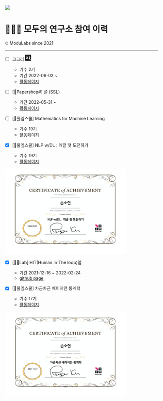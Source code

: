 <img src="/images/모두의연구소_01.png" width="400">

# 👩🏻‍💻 모두의 연구소 참여 이력

⏱ ModuLabs since 2021

----------------------------------------------

- [ ] 코크리 <img src="/images/B-icon-ver.png" width="20">
  - 기수 2기
  - 기간 2022-06-02 ~             
  - [활동페이지](https://www.notion.so/modulabs/Cocre-070d26a1ddef469ea197bd81e81ed2d3)


- [ ] [📝Papershop#] 쓸 (SSL) 
  - 기간 2022-05-31 ~              
  - [활동페이지](https://www.notion.so/moducommunity/SSL-a619a4341b9742db82e1e6d50dfab99f)
  
- [ ] [🌱풀잎스쿨] Mathematics for Machine Learning
  - 기수 19기              
  - [활동페이지](https://www.notion.so/modulabs/Mathematics-for-Machine-Learning-b2ac7f7f75d64c3aba73c5bae6c67565)

- [x] [🌱풀잎스쿨] NLP w/DL : 캐글 첫 도전하기
  - 기수 19기                 
  - [활동페이지](https://www.notion.so/modulabs/NLP-w-DL-061fbb36c67d494fa062309914b4842d)
<img src="/images/modulabs_NLP_w_DL.png" width="400">

- [x] [🙌🏻Lab] HIT(Human In The loop)랩
  - 기간 2021-12-16 ~ 2022-02-24                   
  - [github page](https://github.com/HITLAB-DeepIGeoS/DeepIGeoS)

- [x] [🌱풀잎스쿨] 차근차근 베이지안 통계학
  - 기수 17기              
  - [활동페이지](https://www.notion.so/modulabs/a2d76917dff54c3591cc2e9a2be6421d)
<img src="/images/modulabs_bayesian.png" width="400">








